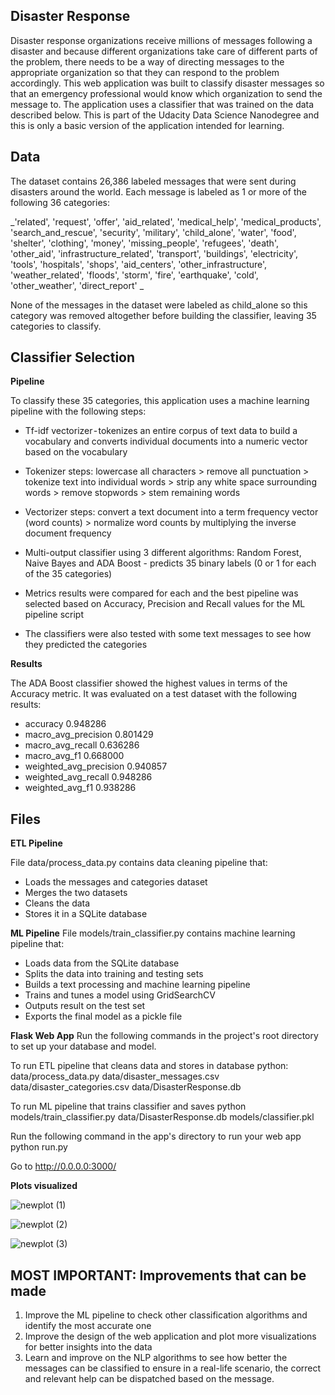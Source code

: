 **Disaster Response**
-----------------------
Disaster response organizations receive millions of messages following a disaster and because different organizations take care of different parts of the problem, there needs to be a way of directing messages to the appropriate organization so that they can respond to the problem accordingly. This web application was built to classify disaster messages so that an emergency professional would know which organization to send the message to. The application uses a classifier that was trained on the data described below. This is part of the Udacity Data Science Nanodegree and this is only a basic version of the application intended for learning.

**Data**
-----------------------
The dataset contains 26,386 labeled messages that were sent during disasters around the world. Each message is labeled as 1 or more of the following 36 categories:

_'related', 'request', 'offer', 'aid_related', 'medical_help', 'medical_products', 'search_and_rescue', 'security', 'military', 'child_alone', 'water', 'food', 'shelter', 'clothing', 'money', 'missing_people', 'refugees', 'death', 'other_aid', 'infrastructure_related', 'transport', 'buildings', 'electricity', 'tools', 'hospitals', 'shops', 'aid_centers', 'other_infrastructure', 'weather_related', 'floods', 'storm', 'fire', 'earthquake', 'cold', 
'other_weather', 'direct_report'
_

None of the messages in the dataset were labeled as child_alone so this category was removed altogether before building the classifier, leaving 35 categories to classify.

**Classifier Selection**
-----------------------

**Pipeline**

To classify these 35 categories, this application uses a machine learning pipeline with the following steps:

* Tf-idf vectorizer - tokenizes an entire corpus of text data to build a vocabulary and converts individual documents into a numeric vector based on the vocabulary

* Tokenizer steps: lowercase all characters > remove all punctuation > tokenize text into individual words > strip any white space surrounding words > remove stopwords > stem remaining words

* Vectorizer steps: convert a text document into a term frequency vector (word counts) > normalize word counts by multiplying the inverse document frequency

* Multi-output classifier using 3 different algorithms: Random Forest, Naive Bayes and ADA Boost - predicts 35 binary labels (0 or 1 for each of the 35 categories)

* Metrics results were compared for each and the best pipeline was selected based on Accuracy, Precision and Recall values for the ML pipeline script

* The classifiers were also tested with some text messages to see how they predicted the categories

**Results**

The ADA Boost classifier showed the highest values in terms of the Accuracy metric. It was evaluated on a test dataset with the following results:

- accuracy                  0.948286
- macro_avg_precision       0.801429
- macro_avg_recall          0.636286
- macro_avg_f1              0.668000
- weighted_avg_precision    0.940857
- weighted_avg_recall       0.948286
- weighted_avg_f1           0.938286

**Files**
-------------------

**ETL Pipeline**

File data/process_data.py contains data cleaning pipeline that:

* Loads the messages and categories dataset
* Merges the two datasets
* Cleans the data
* Stores it in a SQLite database

**ML Pipeline**
File models/train_classifier.py contains machine learning pipeline that:

* Loads data from the SQLite database
* Splits the data into training and testing sets
* Builds a text processing and machine learning pipeline
* Trains and tunes a model using GridSearchCV
* Outputs result on the test set
* Exports the final model as a pickle file

**Flask Web App**
Run the following commands in the project's root directory to set up your database and model.

To run ETL pipeline that cleans data and stores in database python: data/process_data.py data/disaster_messages.csv data/disaster_categories.csv data/DisasterResponse.db

To run ML pipeline that trains classifier and saves python models/train_classifier.py data/DisasterResponse.db models/classifier.pkl

Run the following command in the app's directory to run your web app python run.py

Go to http://0.0.0.0:3000/

**Plots visualized**

![newplot (1)](https://user-images.githubusercontent.com/28513435/172015450-972279f3-9498-49c6-be4c-5768268855bc.png)


![newplot (2)](https://user-images.githubusercontent.com/28513435/172015499-9b73f493-4ccf-4d57-b8c6-d00e8d506e7d.png)


![newplot (3)](https://user-images.githubusercontent.com/28513435/172015520-1e23faeb-8302-4999-bdec-da50fbf70834.png)


**MOST IMPORTANT: Improvements that can be made**
--------------------------------------------------
1. Improve the ML pipeline to check other classification algorithms and identify the most accurate one
2. Improve the design of the web application and plot more visualizations for better insights into the data
3. Learn and improve on the NLP algorithms to see how better the messages can be classified to ensure in a real-life scenario, the correct and relevant help can be dispatched based on the message.




